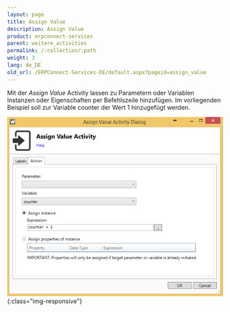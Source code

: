 ```yaml
---
layout: page
title: Assign Value
description: Assign Value
product: erpconnect-services
parent: weitere_activities
permalink: /:collection/:path
weight: 3
lang: de_DE
old_url: /ERPConnect-Services-DE/default.aspx?pageid=assign_value
---
```


Mit der *Assign Value* Activity lassen zu Parametern oder Variablen Instanzen oder Eigenschaften per Befehlszeile hinzufügen. Im vorliegenden Beispiel soll zur Variable counter der Wert 1 hinzugefügt werden.

![WSD-Activities7](/img/content/WSD-Activities7.png){:class="img-responsive"}